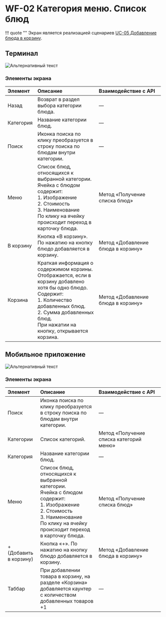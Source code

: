 # WF-02 Категория меню. Список блюд

!!! quote ""
    Экран является реализацией сценариев [UC-05 Добавление блюда в корзину](../requirements/uc05.md).

## Терминал

![Альтернативный текст](img/wf02WEB.png)

### Элементы экрана

| **Элемент** | **Описание**                                                                                                                                                                                                                      | Взаимодействие&nbsp;с&nbsp;API     |
| :---------- | :-------------------------------------------------------------------------------------------------------------------------------------------------------------------------------------------------------------------------------- | :--------------------------------- |
| Назад       | Возврат в раздел выбора категории блюда.                                                                                                                                                                                          | —                                  |
| Категория   | Название категории блюд.                                                                                                                                                                                                          | —                                  |
| Поиск       | Иконка поиска по клику преобразуется в строку поиска по блюдам внутри категории.                                                                                                                                                  | —                                  |
| Меню        | Список блюд, относящихся к выбранной категории.<br>Ячейка с блюдом содержит:<br>1. Изображение<br>2. Стоимость<br>3. Наименование<br>По клику на ячейку происходит переход в карточку блюда.                                      | Метод «Получение списка блюд»      |
| В корзину   | Кнопка «В корзину». По нажатию на кнопку блюдо добавляется в корзину.                                                                                                                                                             | Метод «Добавление блюда в корзину» |
| Корзина     | Краткая информация о содержимом корзины.  Отображается, если в корзину добавлено хотя бы одно блюдо.<br>Содержит:<br>1. Количество добавленных блюд.<br>2. Сумма добавленных блюд.<br>При нажатии на кнопку, открывается корзина. | Метод «Добавление блюда в корзину» |

## Мобильное приложение

![Альтернативный текст](img/wf02MA.png)

### Элементы экрана

| **Элемент**            | **Описание**                                                                                                                                                                                 | Взаимодействие&nbsp;с&nbsp;API          |
| :--------------------- | :------------------------------------------------------------------------------------------------------------------------------------------------------------------------------------------- | :-------------------------------------- |
| Поиск                  | Иконка поиска по клику преобразуется в строку поиска по блюдам внутри категории.                                                                                                             | —                                       |
| Категории              | Список категорий.                                                                                                                                                                            | Метод «Получение списка категорий меню» |
| Категория              | Название категории блюд.                                                                                                                                                                     | —                                       |
| Меню                   | Список блюд, относящихся к выбранной категории.<br>Ячейка с блюдом содержит:<br>1. Изображение<br>2. Стоимость<br>3. Наименование<br>По клику на ячейку происходит переход в карточку блюда. | Метод «Получение списка блюд»           |
| + (Добавить в корзину) | Кнопка «+». По нажатию на кнопку блюдо добавляется в корзину.                                                                                                                                | Метод «Добавление блюда в корзину»      |
| Таббар                 | При добавлении товара в корзину, на разделе «Корзина» добавляется каунтер с количеством добавленных товаров +1                                                                               | —                                       |
